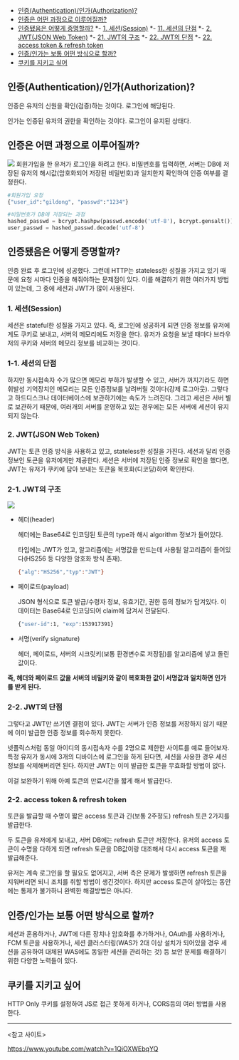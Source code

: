 - [인증(Authentication)/인가(Authorization)?](#인증authentication인가authorization)
- [인증은 어떤 과정으로 이루어질까?](#인증은-어떤-과정으로-이루어질까)
- [인증됐음은 어떻게 증명할까?](#인증됐음은-어떻게-증명할까)
  *- [1. 세션(Session)](#1-세션session)
  *- [11. 세션의 단점](#1-1-세션의-단점)
  *- [2. JWT(JSON Web Token)](#2-jwtjson-web-token)
  *- [21. JWT의 구조](#2-1-jwt의-구조)
  *- [22. JWT의 단점](#2-2-jwt의-단점)
  *- [22. access token & refresh token](#2-2-access-token--refresh-token)
- [인증/인가는 보통 어떤 방식으로 할까?](#인증인가는-보통-어떤-방식으로-할까)
- [쿠키를 지키고 싶어](#쿠키를-지키고-싶어)
    
    
## 인증(Authentication)/인가(Authorization)?

인증은 유저의 신원을 확인(검증)하는 것이다. 로그인에 해당된다.

인가는 인증된 유저의 권한을 확인하는 것이다. 로그인이 유지된 상태다.

## 인증은 어떤 과정으로 이루어질까?
![](https://velog.velcdn.com/images/miracle-21/post/4cb57823-dd9c-44a9-8d29-e137f2be23a0/image.jpg)
회원가입을 한 유저가 로그인을 하려고 한다. 비밀번호를 입력하면, 서버는 DB에 저장된 유저의 해시값(암호화되어 저장된 비밀번호)과 일치한지 확인하여 인증 여부를 결정한다. 

```python
#회원가입 요청
{"user_id":"gildong", "passwd":"1234"}

#비밀번호가 DB에 저장되는 과정
hashed_passwd = bcrypt.hashpw(passwd.encode('utf-8'), bcrypt.gensalt())
user_passwd = hashed_passwd.decode('utf-8')
```

## 인증됐음은 어떻게 증명할까?

인증 완료 후 로그인에 성공했다. 그런데 HTTP는 stateless한 성질을 가지고 있기 때문에 요청 시마다 인증을 해줘야하는 문제점이 있다. 이를 해결하기 위한 여러가지 방법이 있는데, 그 중에 세션과 JWT가 많이 사용된다.

### 1. 세션(Session)

세션은 stateful한 성질을 가지고 있다. 즉, 로그인에 성공하게 되면 인증 정보를 유저에게도 쿠키로 보내고, 서버의 메모리에도 저장을 한다. 유저가 요청을 보낼 때마다 브라우저의 쿠키와 서버의 메모리 정보를 비교하는 것이다.

### 1-1. 세션의 단점

하지만 동시접속자 수가 많으면 메모리 부하가 발생할 수 있고, 서버가 꺼지기라도 하면 휘발성 기억장치인 메모리는 모든 인증정보를 날려버릴 것이다(강제 로그아웃). 그렇다고 하드디스크나 데이터베이스에 보관하기에는 속도가 느려진다. 그리고 세션은 서버 별로 보관하기 때문에, 여러개의 서버를 운영하고 있는 경우에는 모든 서버에 세션이 유지되지 않는다. 

### 2. JWT(JSON Web Token)

JWT는 토큰 인증 방식을 사용하고 있고, stateless한 성질을 가진다. 세션과 달리 인증정보인 토큰을 유저에게만 제공한다. 세션은 서버에 저장된 인증 정보로 확인을 했다면, JWT는 유저가 쿠키에 담아 보내는 토큰을 복호화(디코딩)하여 확인한다. 

### 2-1. JWT의 구조
![](https://velog.velcdn.com/images/miracle-21/post/117700a8-e3ca-4ad7-8923-0bcfdc61fc8a/image.png)
- 헤더(header)
    
    헤더에는 Base64로 인코딩된 토큰의 type과 해시 algorithm 정보가 들어있다.
    
    타입에는 JWT가 있고, 알고리즘에는 서명값을 만드는데 사용될 알고리즘이 들어있다(HS256 등 다양한 암호화 방식 존재). 
    
    ```bash
    {"alg":"HS256","typ":"JWT"}
    ```
    
- 페이로드(payload)
    
    JSON 형식으로 토큰 발급/수령자 정보, 유효기간, 권한 등의 정보가 담겨있다. 이 데이터는 Base64로 인코딩되어 claim에 담겨서 전달된다.
    
    ```bash
    {"user-id":1, "exp":153917391}
    ```
    
- 서명(verify signature)
    
    헤더, 페이로드, 서버의 시크릿키(보통 환경변수로 저장됨)를 알고리즘에 넣고 돌린 값이다. 
    

**즉, 헤더와 페이로드 값을 서버의 비밀키와 같이 복호화한 값이 서명값과 일치하면 인가를 받게 된다.**

### 2-2. JWT의 단점

그렇다고 JWT만 쓰기엔 결점이 있다. JWT는 서버가 인증 정보를 저장하지 않기 때문에 이미 발급한 인증 정보를 회수하지 못한다.

넷플릭스처럼 동일 아이디의 동시접속자 수를 2명으로 제한한 사이트를 예로 들어보자. 특정 유저가 동시에 3개의 디바이스에 로그인을 하게 된다면, 세션을 사용한 경우 세션 정보를 삭제해버리면 된다. 하지만 JWT는 이미 발급한 토큰을 무효화할 방법이 없다.

이걸 보완하기 위해 아예 토큰의 만료시간을 짧게 해서 발급한다.

### 2-2. access token & refresh token

토큰을 발급할 때 수명이 짧은 access 토큰과 긴(보통 2주정도) refresh 토큰 2가지를 발급한다.

두 토큰을 유저에게 보내고, 서버 DB에는 refresh 토큰만 저장한다. 유저의 access 토큰이 수명을 다하게 되면 refresh 토큰을 DB값이랑 대조해서 다시 access 토큰을 재발급해준다. 

유저는 계속 로그인을 할 필요도 없어지고, 서버 측은 문제가 발생하면 refresh 토큰을 지워버리면 되니 조치를 취할 방법이 생긴것이다. 하지만 access 토큰이 살아있는 동안에는 통제가 불가하니 완벽한 해결방법은 아니다.

## 인증/인가는 보통 어떤 방식으로 할까?

세션과 혼용하거나, JWT에 다른 장치나 암호화를 추가하거나, OAuth를 사용하거나,  FCM 토큰을 사용하거나, 세션 클러스터링(WAS가 2대 이상 설치가 되어있을 경우 세션을 공유하여 대체된 WAS에도 동일한 세션을 관리하는 것) 등 보안 문제를 해결하기 위한 다양한 노력들이 있다.

## 쿠키를 지키고 싶어

HTTP Only 쿠키를 설정하여 JS로 접근 못하게 하거나, CORS등의 여러 방법을 사용한다.

---

<참고 사이트>

https://www.youtube.com/watch?v=1QiOXWEbqYQ